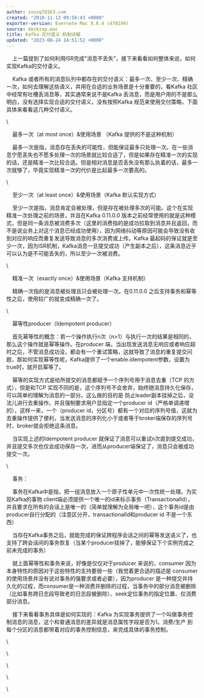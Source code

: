 ```yaml
---
author: zouzq7@163.com
created: "2018-11-13 09:56:43 +0000"
exporter-version: Evernote Mac 9.6.4 (470194)
source: desktop.mac
title: Kafka-交付语义-机制详解
updated: "2023-08-24 14:51:52 +0000"
---
```


<div>

  
 上一篇提到了如何利用ISR完成"消息不丢失"，接下来看看如何整体来说，如何实现Kafka的交付语义。

</div>

<div>

    Kafka
或者所有的消息队列中都存在的交付语义：最多一次、至少一次、精确一次，如何去理解这些语义，并用在合适的业务场景是十分重要的，看Kafka
社区中经常有吐槽丢消息等，其实通常来说不是Kafka
丢消息，而是用户用的不是那么明白，没有选择实现合适的交付语义，没有按照Kafka
规范来使用交付策略，下面具体来看看这几种交付语义。

</div>

<div>

\

</div>

<div>

    最多一次（at most once）&使用场景 （Kafka 提供的不是这种机制）

</div>

<div>

  
 最多一次是指，消息存在丢失的可能性，但能保证最多只处理一次。在一些消息宁愿丢失也不愿多处理一次的场景就比较合适了，但是如果存在精准一次的实现的话，还是精准一次比较合适。但是相对消息是否丢失没有那么执着的话，最多一次就够了，毕竟实现精准一次的代价是比起最多一次要高的。

</div>

<div>

\

</div>

<div>

    至少一次（at least once）&使用场景（Kafka 默认实现方式）

</div>

<div>

  
 至少一次是指，消息肯定会被处理，但是存在被处理多次的可能。这个在实现精准一次处理之前的场景，并且在Kafka
0.11.0.0
版本之前经常使用的就是这种模式，但是同一条消息被消费多次（这里的消费指的是成功拉取到消息并且返回，而不是说业务上对这个消息已经成功使用），因为网络抖动等原因可能会导致没有收到对应的响应而重复发送导致消息的多次消费或上传。Kafka
最起码的保证就是至少一次，因为ISR机制，Kafka消息一旦提交成功（产生副本之后），这条消息近乎可以认为是不可能丢失的，所以至少一次被消费。

</div>

<div>

\

</div>

<div>

    精准一次（exactly once）&使用场景（Kafka 支持机制）

</div>

<div>

    精确一次指的是消息被处理且只会被处理一次。在0.11.0.0
之后支持事务和幂等性之后，使用较广的就变成精确一次了。

</div>

<div>

\

</div>

<div>

    幂等性producer（Idempotent producer）

</div>

<div>

  
 首先幂等性的概念：若一个操作执行n次（n\>1）与执行一次的结果是相同的，那么这个操作就是幂等操作。在producer
端，当出现发送消息无响应或者响应超时之后，不管消息成功没，都会有一个重试策略，这就导致了消息的重复提交问题，那如何实现幂等性呢，Kafka提供了一个enable.idempotent参数，设置为true时，就开启幂等了。

</div>

<div>

    幂等的实现方式是给所提交的消息都赋予一个序列号用于消息去重（TCP
的方式），但是和TCP
实现不同的是，这个序列号不会舍弃，始终随消息持久化保存，可以简单的理解为消息的一部分。这么做的目的是
防止leader副本挂掉之后，没法儿进行去重操作。并且强制要求用户显指定一个producer
id（严格单调递增的），这样一来，一个（producer
id，分区号）都有一个对应的序列号值，这就为去重操作提供了便利，当发送消息的序列化小于或者等于broker端保存的序列号时，broker就会拒绝这条消息。

</div>

<div>

    当实现上述的Idempotent producer
就保证了消息可以重试n次直到提交成功，并且提交多次也仅会成功保存一次，进而从producer端保证了，消息只会被成功提交一次。

</div>

<div>

\

</div>

<div>

    事务：

</div>

<div>

  
 事务在Kafka中是指，把一组消息放入一个原子性单元中一次性统一处理。为实现Kafka的事物
client端必须提供一个唯一的id来标示事务（TransactionalId），并且要求在所有的会话上是唯一的（简单就理解为全局唯一吧），这个事务id是由producer自行分配的（注意区分开，transactionalId和producer
id 不是一个东西）

</div>

<div>

  
 当存在Kafka事务之后，就能完成的保证跨程序会话之间的幂等发送语义了，也支持了跨会话间的事务恢复（当某个producer挂掉了，能够保证下个实例完成之前未完成的事务）

</div>

<div>

    就上面幂等性和事务来说，好像是仅仅对于producer 来说的，consumer
因为本身特性的原因对于这些特性的支持要弱一些（我觉着更合适的描述是
consumer的使用场景并没有说对事务的强要求或者必要），因为producer
是一种提交并持久化的过程，而consumer是一种消费并删除的过程，当事务中的部分消息被删除（比如事务跨日志段导致老的日志段被删除）、seek定位事务的指定位置、仅消费部分消息。

</div>

<div>

    接下来看看事务具体是如何实现的：Kafka
为实现事务提供了一个叫做事务控制消息的消息，这个和普通消息的差异就是消息属性字段是否为1。消费/生产
到每个分区的消息都带着对应的事务控制信息，来完成具体的事务控制。

</div>

<div>

\

</div>

<div>

\

</div>

<div>

\

</div>

<div>

\

</div>

<div>

\

</div>
